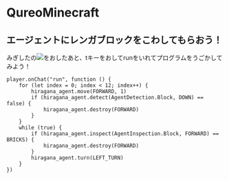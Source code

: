 # QureoMinecraft

## エージェントにレンガブロックをこわしてもらおう！

みぎしたの![](https://raw.githubusercontent.com/camp-minecraft/TechkidsCampTutorial/master/images/playbutton.png)をおしたあと、tキーをおしてrunをいれてプログラムをうごかしてみよう！

```ghost
player.onChat("run", function () {
    for (let index = 0; index < 12; index++) {
        hiragana_agent.move(FORWARD, 1)
        if (hiragana_agent.detect(AgentDetection.Block, DOWN) == false) {
            hiragana_agent.destroy(FORWARD)
        }
    }
    while (true) {
        if (hiragana_agent.inspect(AgentInspection.Block, FORWARD) == BRICKS) {
            hiragana_agent.destroy(FORWARD)
        }
        hiragana_agent.turn(LEFT_TURN)
    }
})

```